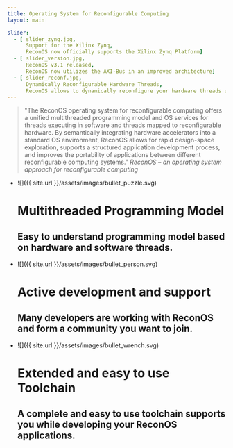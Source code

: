 ```yaml
---
title: Operating System for Reconfigurable Computing
layout: main

slider:
  - [ slider_zynq.jpg,
      Support for the Xilinx Zynq,
      ReconOS now officially supports the Xilinx Zynq Platform]
  - [ slider_version.jpg,
      ReconOS v3.1 released,
      ReconOS now utilizes the AXI-Bus in an improved architecture]
  - [ slider_reconf.jpg,
      Dynamically Reconfigurable Hardware Threads,
      ReconOS allows to dynamically reconfigure your hardware threads utilizing the partial reconfiguration features of the FPGA]
---
```

> "The ReconOS operating system for reconfigurable computing offers a unified
> multithreaded programming model and OS services for threads executing in
> software and threads mapped to reconfigurable hardware. By semantically
> integrating hardware accelerators into a standard OS environment,
> ReconOS allows for rapid design-space exploration, supports a structured
> application development process, and improves the portability of applications
> between different reconfigurable computing systems."
> <cite>ReconOS – an operating system approach for reconfigurable computing</cite>

* ![]({{ site.url }}/assets/images/bullet_puzzle.svg)
  # Multithreaded Programming Model
  ## Easy to understand programming model based on hardware and software threads.

* ![]({{ site.url }}/assets/images/bullet_person.svg)
  # Active development and support
  ## Many developers are working with ReconOS and form a community you want to join.

* ![]({{ site.url }}/assets/images/bullet_wrench.svg)
  # Extended and easy to use Toolchain
  ## A complete and easy to use toolchain supports you while developing your ReconOS applications.
